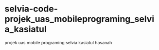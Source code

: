 # selvia-code-projek_uas_mobileprograming_selvia_kasiatul
projek uas mobile programing selvia kasiatul hasanah 
